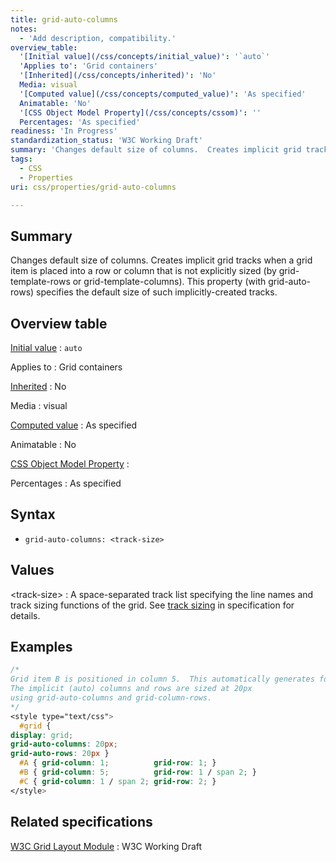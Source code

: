```yaml
---
title: grid-auto-columns
notes:
  - 'Add description, compatibility.'
overview_table:
  '[Initial value](/css/concepts/initial_value)': '`auto`'
  'Applies to': 'Grid containers'
  '[Inherited](/css/concepts/inherited)': 'No'
  Media: visual
  '[Computed value](/css/concepts/computed_value)': 'As specified'
  Animatable: 'No'
  '[CSS Object Model Property](/css/concepts/cssom)': ''
  Percentages: 'As specified'
readiness: 'In Progress'
standardization_status: 'W3C Working Draft'
summary: 'Changes default size of columns.  Creates implicit grid tracks when a grid item is placed into a row or column that is not explicitly sized (by grid-template-rows or grid-template-columns).  This property (with grid-auto-rows) specifies the default size of such implicitly-created tracks.'
tags:
  - CSS
  - Properties
uri: css/properties/grid-auto-columns

---
```

## Summary

Changes default size of columns. Creates implicit grid tracks when a grid item is placed into a row or column that is not explicitly sized (by grid-template-rows or grid-template-columns). This property (with grid-auto-rows) specifies the default size of such implicitly-created tracks.

## Overview table

[Initial value](/css/concepts/initial_value)
:   `auto`

Applies to
:   Grid containers

[Inherited](/css/concepts/inherited)
:   No

Media
:   visual

[Computed value](/css/concepts/computed_value)
:   As specified

Animatable
:   No

[CSS Object Model Property](/css/concepts/cssom)
:

Percentages
:   As specified

## Syntax

-   `grid-auto-columns: <track-size>`

## Values

\<track-size\>
:   A space-separated track list specifying the line names and track sizing functions of the grid. See [track sizing](http://www.w3.org/TR/css3-grid-layout/#track-sizing) in specification for details.

## Examples

``` css
/*
Grid item B is positioned in column 5.  This automatically generates four implicit columns (1-4) and one implicit row (2).
The implicit (auto) columns and rows are sized at 20px
using grid-auto-columns and grid-column-rows.
*/
<style type="text/css">
  #grid {
display: grid;
grid-auto-columns: 20px;
grid-auto-rows: 20px }
  #A { grid-column: 1;          grid-row: 1; }
  #B { grid-column: 5;          grid-row: 1 / span 2; }
  #C { grid-column: 1 / span 2; grid-row: 2; }
</style>
```

## Related specifications

[W3C Grid Layout Module](http://www.w3.org/TR/css3-grid-layout)
:   W3C Working Draft

